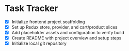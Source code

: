 # Task Tracker

- [x] Initialize frontend project scaffolding
- [x] Set up Redux store, provider, and cart/product slices
- [x] Add placeholder assets and configuration to verify build
- [x] Create README with project overview and setup steps
- [x] Initialize local git repository

